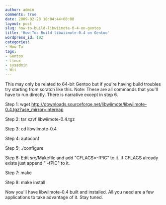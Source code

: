 ```yaml
---
author: admin
comments: true
date: 2009-02-28 18:04:44+00:00
layout: post
slug: how-to-build-libwiimote-0-4-on-gentoo
title: 'How-To: Build libwiimote-0.4 on Gentoo'
wordpress_id: 192
categories:
- How-To
tags:
- Gentoo
- Linux
- sysadmin
- Wii
---
```


This may only be related to 64-bit Gentoo but if you're having build troubles try starting from scratch like this.  Note: These are all commands that you'll have to run directly.  There is narrative except in step 6.

Step 1: wget http://downloads.sourceforge.net/libwiimote/libwiimote-0.4.tgz?use_mirror=internap

Step 2: tar xzvf libwiimote-0.4.tgz

Step 3: cd libwiimote-0.4

Step 4: autoconf

Step 5: ./configure

Step 6: Edit src/Makefile and add "CFLAGS=-fPIC" to it.  If CFLAGS already exists just append " -fPIC" to it.

Step 7: make

Step 8: make install

Now you'll have libwiimote-0.4 built and installed.  All you need are a few applications to take advantage of it.  Stay tuned.
